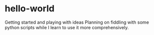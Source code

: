 # hello-world
Getting started and playing with ideas
Planning on fiddling with some python scripts while I learn to use it more comprehensively.

